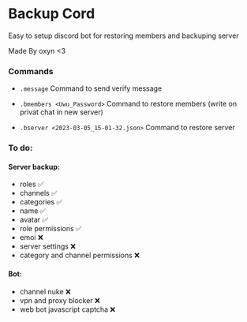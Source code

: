 # Backup Cord

Easy to setup discord bot for restoring members and backuping server

Made By oxyn <3


### Commands

- `.message`
 Command to send verify message

- `.bmembers <Uwu_Password>` 
 Command to restore members (write on privat chat in new server)

- `.bserver <2023-03-05_15-01-32.json>` 
 Command to restore server



### To do:

#### Server backup:
 - roles ✅
 - channels ✅
 - categories ✅
 - name ✅
 - avatar ✅
 - role permissions ✅
 - emoi ❌
 - server settings ❌
 - category and channel permissions ❌

#### Bot:
 - channel nuke ❌
 - vpn and proxy blocker ❌
 - web bot javascript captcha ❌


